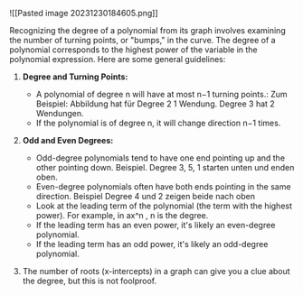 
![[Pasted image 20231230184605.png]]

Recognizing the degree of a polynomial from its graph involves examining the number of turning points, or "bumps," in the curve. The degree of a polynomial corresponds to the highest power of the variable in the polynomial expression. Here are some general guidelines:

1. **Degree and Turning Points:**
    
    - A polynomial of degree n will have at most n−1 turning points.: 
    Zum Beispiel: Abbildung hat für Degree 2 1 Wendung. Degree 3 hat 2 Wendungen.
    - If the polynomial is of degree n, it will change direction n−1 times.
2. **Odd and Even Degrees:**
    
    - Odd-degree polynomials tend to have one end pointing up and the other pointing down. Beispiel. Degree 3, 5, 1 starten unten und enden oben.
    - Even-degree polynomials often have both ends pointing in the same direction.
        Beispiel Degree 4 und 2 zeigen beide nach oben
    - Look at the leading term of the polynomial (the term with the highest power). For example, in ax^n , n is the degree.
    - If the leading term has an even power, it's likely an even-degree polynomial.
    - If the leading term has an odd power, it's likely an odd-degree polynomial.

3. The number of roots (x-intercepts) in a graph can give you a clue about the degree, but this is not foolproof.